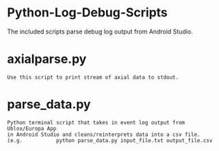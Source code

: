 # Python-Log-Debug-Scripts
The included scripts parse debug log output from Android Studio. 


# axialparse.py
    Use this script to print stream of axial data to stdout.
    
    
# parse_data.py
    Python terminal script that takes in event log output from Ublox/Europa App
    in Android Studio and cleans/reinterprets data into a csv file.
    (e.g.   		python parse_data.py input_file.txt	output_file.csv
    
    


